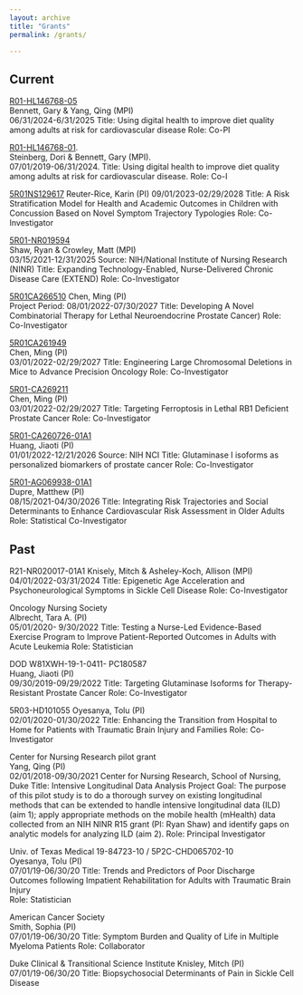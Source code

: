 ```yaml
---
layout: archive
title: "Grants"
permalink: /grants/

---
```


Current
-----

[R01-HL146768-05](https://reporter.nih.gov/project-details/10653838)							
Bennett, Gary & Yang, Qing (MPI)				
06/31/2024-6/31/2025
Title: Using digital health to improve diet quality among adults at risk for cardiovascular disease
Role: Co-PI 

[R01-HL146768-01](https://reporter.nih.gov/project-details/9709981). 							
Steinberg, Dori & Bennett, Gary (MPI). 				
07/01/2019-06/31/2024. 
Title: Using digital health to improve diet quality among adults at risk for cardiovascular disease. 
Role: Co-I 

[5R01NS129617](https://reporter.nih.gov/project-details/11047667)
Reuter-Rice, Karin (PI)
09/01/2023-02/29/2028
Title: A Risk Stratification Model for Health and Academic Outcomes in Children with Concussion Based on Novel Symptom Trajectory Typologies
Role: Co-Investigator

[5R01-NR019594](https://reporter.nih.gov/project-details/11003704)									
Shaw, Ryan & Crowley, Matt (MPI) 				 
03/15/2021-12/31/2025
Source: NIH/National Institute of Nursing Research (NINR)
Title: Expanding Technology-Enabled, Nurse-Delivered Chronic Disease Care (EXTEND)
Role: Co-Investigator

[5R01CA266510](https://reporter.nih.gov/search/TedpbwzkYUaB0E2t5tv3bQ/project-details/11141777)
Chen, Ming (PI)				
Project Period: 08/01/2022-07/30/2027
Title: Developing A Novel Combinatorial Therapy for Lethal Neuroendocrine Prostate Cancer) 
Role: Co-Investigator

[5R01CA261949](https://reporter.nih.gov/search/qn1omOxj5kGSkmqrb2kjdw/project-details/11041116)						
Chen, Ming (PI)				
03/01/2022-02/29/2027
Title: Engineering Large Chromosomal Deletions in Mice to Advance Precision Oncology
Role: Co-Investigator

[5R01-CA269211](https://reporter.nih.gov/search/xTPTb8pGrUuE_4Y7jjyElg/project-details/11052646) 								
Chen, Ming (PI)                  	
03/01/2022-02/29/2027
Title: Targeting Ferroptosis in Lethal RB1 Deficient Prostate Cancer
Role: Co-Investigator

[5R01-CA260726-01A1](https://reporter.nih.gov/search/vposySvW2UGJioYcNt8_wQ/project-details/10361785)				
Huang, Jiaoti (PI)				
01/01/2022-12/21/2026
Source: NIH NCI
Title: Glutaminase I isoforms as personalized biomarkers of prostate cancer
Role: Co-Investigator

[5R01-AG069938-01A1](https://reporter.nih.gov/search/u2lNC42POESBi0IzYAl93w/project-details/10828492)					
Dupre, Matthew (PI)			
08/15/2021-04/30/2026
Title: Integrating Risk Trajectories and Social Determinants to Enhance Cardiovascular Risk Assessment in Older Adults 
Role: Statistical Co-Investigator

Past
-----
R21-NR020017-01A1
Knisely, Mitch & Asheley-Koch, Allison (MPI)			
04/01/2022-03/31/2024
Title: Epigenetic Age Acceleration and Psychoneurological Symptoms in Sickle Cell Disease
Role: Co-Investigator

Oncology Nursing Society											
Albrecht, Tara A. (PI)			
05/01/2020- 9/30/2022
Title: Testing a Nurse-Led Evidence-Based Exercise Program to Improve Patient-Reported Outcomes in Adults with Acute Leukemia
Role: Statistician

DOD W81XWH-19-1-0411- PC180587		
Huang, Jiaoti (PI)				
09/30/2019-09/29/2022
Title: Targeting Glutaminase Isoforms for Therapy-Resistant Prostate Cancer
Role: Co-Investigator

5R03-HD101055
Oyesanya, Tolu (PI)			
02/01/2020-01/30/2022
Title: Enhancing the Transition from Hospital to Home for Patients with Traumatic Brain Injury and Families
Role: Co-Investigator

Center for Nursing Research pilot grant		
Yang, Qing (PI) 				
02/01/2018-09/30/2021
Center for Nursing Research, School of Nursing, Duke
Title: Intensive Longitudinal Data Analysis
Project Goal: The purpose of this pilot study is to do a thorough survey on existing longitudinal methods that can be extended to handle intensive longitudinal data (ILD) (aim 1); apply appropriate methods on the mobile health (mHealth) data collected from an NIH NINR R15 grant (PI: Ryan Shaw) and identify gaps on analytic models for analyzing ILD (aim 2).
Role: Principal Investigator

Univ. of Texas Medical
19-84723-10 / 5P2C-CHD065702-10			
Oyesanya, Tolu (PI)			
07/01/19-06/30/20
Title: Trends and Predictors of Poor Discharge Outcomes following Impatient Rehabilitation for Adults with Traumatic Brain Injury	
Role: Statistician

American Cancer Society						
Smith, Sophia (PI)				
07/01/19-06/30/20
Title: Symptom Burden and Quality of Life in Multiple Myeloma Patients
Role: Collaborator

Duke Clinical & Transitional Science Institute
Knisley, Mitch (PI)                 
07/01/19-06/30/20
Title: Biopsychosocial Determinants of Pain in Sickle Cell Disease


